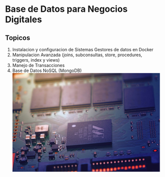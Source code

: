 # Base de Datos para Negocios Digitales
## Topicos
1. Instalacion y configuracion de Sistemas Gestores de datos en Docker
1. Manipulacion Avanzada (joins, subconsultas, store, procedures, triggers, index y views)
1. Manejo de Transacciones 
1. Base de Datos NoSQL (MongoDB)
![Base de Datos](./images/johannes-plenio-FZpCcPss9to-unsplash%20(1).jpg)